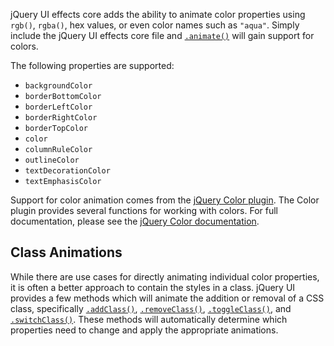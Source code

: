 <script>{
	"title": "Color Animation",
	"excerpt": "Animate colors using .animate().",
	"termSlugs": {
		"category": [ "effects", "effects-core" ]
	}
}</script>

jQuery UI effects core adds the ability to animate color properties using `rgb()`,
`rgba()`, hex values, or even color names such as `"aqua"`. Simply include the
jQuery UI effects core file and [`.animate()`](http://api.jquery.com/animate/)
will gain support for colors.

The following properties are supported:

* `backgroundColor`
* `borderBottomColor`
* `borderLeftColor`
* `borderRightColor`
* `borderTopColor`
* `color`
* `columnRuleColor`
* `outlineColor`
* `textDecorationColor`
* `textEmphasisColor`

Support for color animation comes from the
[jQuery Color plugin](https://github.com/jquery/jquery-color). The Color plugin
provides several functions for working with colors. For full documentation, please
see the [jQuery Color documentation](https://github.com/jquery/jquery-color#readme).

## Class Animations

While there are use cases for directly animating individual color properties, it
is often a better approach to contain the styles in a class. jQuery UI provides
a few methods which will animate the addition or removal of a CSS class,
specifically [`.addClass()`](/addClass/), [`.removeClass()`](/removeClass/),
[`.toggleClass()`](/toggleClass/), and [`.switchClass()`](/switchClass/). These
methods will automatically determine which properties need to change and apply
the appropriate animations.
